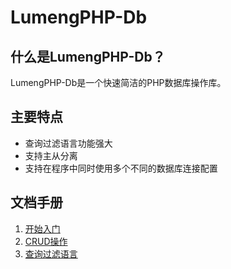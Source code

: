 LumengPHP-Db
=============

什么是LumengPHP-Db？
---------------------

LumengPHP-Db是一个快速简洁的PHP数据库操作库。

主要特点
-------

* 查询过滤语言功能强大
* 支持主从分离
* 支持在程序中同时使用多个不同的数据库连接配置

文档手册
----

1. [开始入门](docs/getting_started.md)
2. [CRUD操作](docs/crud-operations.md)
3. [查询过滤语言](docs/query-language.md)
